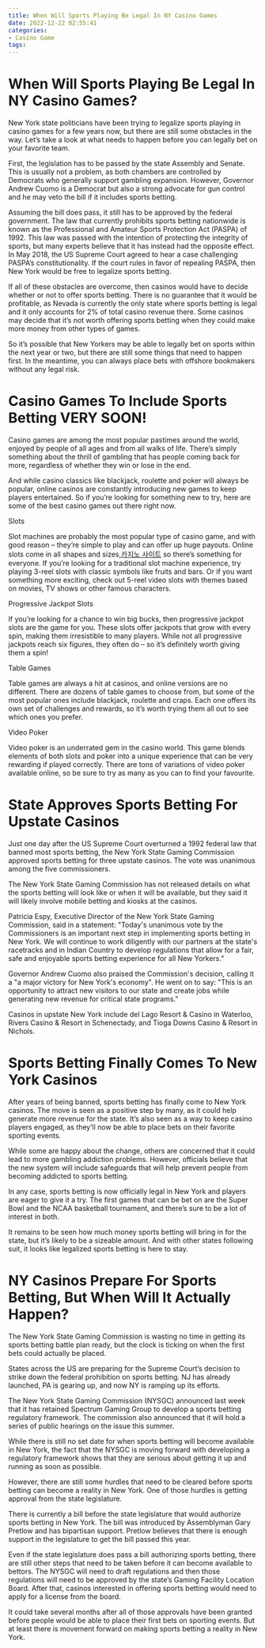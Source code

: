```yaml
---
title: When Will Sports Playing Be Legal In NY Casino Games
date: 2022-12-22 02:55:41
categories:
- Casino Game
tags:
---
```



#  When Will Sports Playing Be Legal In NY Casino Games?

New York state politicians have been trying to legalize sports playing in casino games for a few years now, but there are still some obstacles in the way. Let’s take a look at what needs to happen before you can legally bet on your favorite team.

First, the legislation has to be passed by the state Assembly and Senate. This is usually not a problem, as both chambers are controlled by Democrats who generally support gambling expansion. However, Governor Andrew Cuomo is a Democrat but also a strong advocate for gun control and he may veto the bill if it includes sports betting.

Assuming the bill does pass, it still has to be approved by the federal government. The law that currently prohibits sports betting nationwide is known as the Professional and Amateur Sports Protection Act (PASPA) of 1992. This law was passed with the intention of protecting the integrity of sports, but many experts believe that it has instead had the opposite effect. In May 2018, the US Supreme Court agreed to hear a case challenging PASPA’s constitutionality. If the court rules in favor of repealing PASPA, then New York would be free to legalize sports betting.

If all of these obstacles are overcome, then casinos would have to decide whether or not to offer sports betting. There is no guarantee that it would be profitable, as Nevada is currently the only state where sports betting is legal and it only accounts for 2% of total casino revenue there. Some casinos may decide that it’s not worth offering sports betting when they could make more money from other types of games.

So it’s possible that New Yorkers may be able to legally bet on sports within the next year or two, but there are still some things that need to happen first. In the meantime, you can always place bets with offshore bookmakers without any legal risk.

#  Casino Games To Include Sports Betting VERY SOON!

Casino games are among the most popular pastimes around the world, enjoyed by people of all ages and from all walks of life. There’s simply something about the thrill of gambling that has people coming back for more, regardless of whether they win or lose in the end.

And while casino classics like blackjack, roulette and poker will always be popular, online casinos are constantly introducing new games to keep players entertained. So if you’re looking for something new to try, here are some of the best casino games out there right now.

Slots

Slot machines are probably the most popular type of casino game, and with good reason – they’re simple to play and can offer up huge payouts. Online slots come in all shapes and sizes,[카지노 사이트](https://choegocasino.com/) so there’s something for everyone. If you’re looking for a traditional slot machine experience, try playing 3-reel slots with classic symbols like fruits and bars. Or if you want something more exciting, check out 5-reel video slots with themes based on movies, TV shows or other famous characters.

Progressive Jackpot Slots

If you’re looking for a chance to win big bucks, then progressive jackpot slots are the game for you. These slots offer jackpots that grow with every spin, making them irresistible to many players. While not all progressive jackpots reach six figures, they often do – so it’s definitely worth giving them a spin!

Table Games

Table games are always a hit at casinos, and online versions are no different. There are dozens of table games to choose from, but some of the most popular ones include blackjack, roulette and craps. Each one offers its own set of challenges and rewards, so it’s worth trying them all out to see which ones you prefer.

Video Poker

Video poker is an underrated gem in the casino world. This game blends elements of both slots and poker into a unique experience that can be very rewarding if played correctly. There are tons of variations of video poker available online, so be sure to try as many as you can to find your favourite.

#  State Approves Sports Betting For Upstate Casinos

Just one day after the US Supreme Court overturned a 1992 federal law that banned most sports betting, the New York State Gaming Commission approved sports betting for three upstate casinos. The vote was unanimous among the five commissioners.

The New York State Gaming Commission has not released details on what the sports betting will look like or when it will be available, but they said it will likely involve mobile betting and kiosks at the casinos.

Patricia Espy, Executive Director of the New York State Gaming Commission, said in a statement: "Today's unanimous vote by the Commissioners is an important next step in implementing sports betting in New York. We will continue to work diligently with our partners at the state's racetracks and in Indian Country to develop regulations that allow for a fair, safe and enjoyable sports betting experience for all New Yorkers."

Governor Andrew Cuomo also praised the Commission's decision, calling it a "a major victory for New York's economy". He went on to say: "This is an opportunity to attract new visitors to our state and create jobs while generating new revenue for critical state programs."

Casinos in upstate New York include del Lago Resort & Casino in Waterloo, Rivers Casino & Resort in Schenectady, and Tioga Downs Casino & Resort in Nichols.

#  Sports Betting Finally Comes To New York Casinos

After years of being banned, sports betting has finally come to New York casinos. The move is seen as a positive step by many, as it could help generate more revenue for the state. It’s also seen as a way to keep casino players engaged, as they’ll now be able to place bets on their favorite sporting events.

While some are happy about the change, others are concerned that it could lead to more gambling addiction problems. However, officials believe that the new system will include safeguards that will help prevent people from becoming addicted to sports betting.

In any case, sports betting is now officially legal in New York and players are eager to give it a try. The first games that can be bet on are the Super Bowl and the NCAA basketball tournament, and there’s sure to be a lot of interest in both.

It remains to be seen how much money sports betting will bring in for the state, but it’s likely to be a sizeable amount. And with other states following suit, it looks like legalized sports betting is here to stay.

#  NY Casinos Prepare For Sports Betting, But When Will It Actually Happen?

The New York State Gaming Commission is wasting no time in getting its sports betting battle plan ready, but the clock is ticking on when the first bets could actually be placed.

States across the US are preparing for the Supreme Court’s decision to strike down the federal prohibition on sports betting. NJ has already launched, PA is gearing up, and now NY is ramping up its efforts.

The New York State Gaming Commission (NYSGC) announced last week that it has retained Spectrum Gaming Group to develop a sports betting regulatory framework. The commission also announced that it will hold a series of public hearings on the issue this summer.

While there is still no set date for when sports betting will become available in New York, the fact that the NYSGC is moving forward with developing a regulatory framework shows that they are serious about getting it up and running as soon as possible.

However, there are still some hurdles that need to be cleared before sports betting can become a reality in New York. One of those hurdles is getting approval from the state legislature.

There is currently a bill before the state legislature that would authorize sports betting in New York. The bill was introduced by Assemblyman Gary Pretlow and has bipartisan support. Pretlow believes that there is enough support in the legislature to get the bill passed this year.

Even if the state legislature does pass a bill authorizing sports betting, there are still other steps that need to be taken before it can become available to bettors. The NYSGC will need to draft regulations and then those regulations will need to be approved by the state’s Gaming Facility Location Board. After that, casinos interested in offering sports betting would need to apply for a license from the board.

It could take several months after all of those approvals have been granted before people would be able to place their first bets on sporting events. But at least there is movement forward on making sports betting a reality in New York.